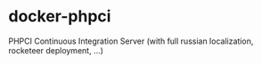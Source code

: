 # docker-phpci
PHPCI Continuous Integration Server (with full russian localization, rocketeer deployment, ...)
